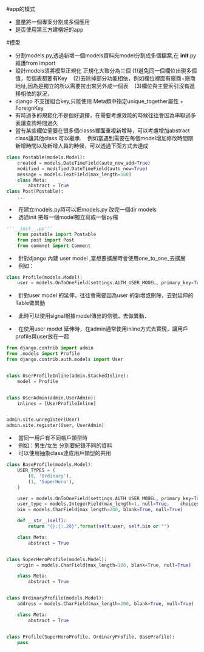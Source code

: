 
#app的模式
+   盡量將一個專案分割成多個應用
+   是否使用第三方建構好的app
    
#模型

+   分割models.py,透過新增一個models資料夾model分割成多個檔案,在 __init__.py 維護from  import 
+   設計models須將模型正規化
    正規化大致分為三個
    (1)避免同一個欄位出現多個值，每個表都要有Key
    (2)去除掉部分功能相依，例如欄位裡面有廠商+廠商地址,因為是獨立的所以需要拉出來另外成一個表
    (3)欄位與主要索引沒有遞移相依的狀況，
+   django 不支援組合key,只能使用 Meta類中指定unique_together屬性 + ForeignKey
+   有時過多的規範化不是個好選擇，在需要考慮效能的時候往往會因為串聯過多表讓查詢時間過久
+   當有某些欄位需要在很多個classs裡面重複新增時，可以考慮增加abstract class讓其他class 可以繼承.
    例如當遇到需要在每個model增加修改時間跟新增時間以及新增人員的時候，可以透過下面方式去達成
```python
class Postable(models.Model):
    created = models.DateTimeField(auto_now_add=True)
    modified = modified.DateTimeField(auto_now=True)
    message = models.TextField(max_length=500)
    class Meta:
        abstract = True
class Post(Postable):
    ...
```
+   在建立models.py時可以把models.py 改完一個dir models
+   透過init 把每一個model獨立寫成一個py檔
```python
'''__init__.py'''
    from postable import Postable
    from post import Post
    from commnet import Comment
```
+   針對django 內建 user model ,當想要擴展時會使用one_to_one_去擴展
+   例如：
```python
class Profile(models.Model):
    user = models.OnToOneField(settings.AUTH_USER_MODEL, primary_key=True)
```
+   針對user model 的延伸，往往會需要因為user 的新增或刪除，去對延伸的Table做異動
+   此時可以使用signal根據model傳出的信號，去做異動．

+   在使用user model 延伸時，在admin通常使用inline方式去實現，讓用戶profile與user放在一起
```python
from django.contrib import admin
from .models import Profile
from django.contrib.auth.models import User


class UserProfileInline(admin.StackedInline):
    model = Profile


class UserAdmin(admin.UserAdmin):
    inlines = [UserProfileInline]


admin.site.unregister(User)
admin.site.register(User, UserAdmin)
```

+   當同一用戶有不同帳戶類型時
+   例如：男生/女生 分別要紀錄不同的資料
+   可以使用抽象class達成用戶類型的共用
```python
class BaseProfile(models.Model):
    USER_TYPES = (
        (0, 'Ordinary'),
        (1, 'SuperHero'),
    )

    user = models.OnToOneField(settings.AUTH_USER_MODEL, primary_key=True)
    user_type = models.IntegerField(max_length=1, null=True,    choices=USER_TYPES)
    bio = models.CharField(max_length=200, blank=True, null=True)

    def __str__(self):
        return "{}:{:.20}".format(self.user, self.bio or "")

    class Meta:
        abstract = True


class SuperHeroProfile(models.Model):
    origin = models.CharField(max_length=100, blank=True, null=True)

    class Meta:
        abstract = True


class OrdinaryProfile(models.Model):
    address = models.CharField(max_length=200, blank=True, null=True)

    class Meta:
        abstract = True


class Profile(SuperHeroProfile, OrdinaryProfile, BaseProfile):
    pass
```
